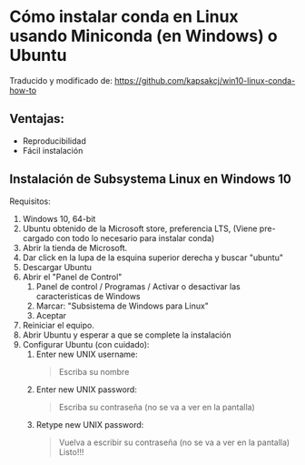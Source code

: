 # Cómo instalar conda en Linux usando Miniconda (en Windows) o Ubuntu
Traducido y modificado de: https://github.com/kapsakcj/win10-linux-conda-how-to
## Ventajas:

 - Reproducibilidad
 - Fácil instalación

## Instalación de Subsystema Linux en Windows 10
Requisitos:
1. Windows 10, 64-bit
2. Ubuntu obtenido de la Microsoft store, preferencia LTS, (Viene pre-cargado con todo lo necesario para instalar conda)
3. Abrir la tienda de Microsoft.
4. Dar click en la lupa de la esquina superior derecha y buscar "ubuntu"
5. Descargar Ubuntu
6. Abrir el "Panel de Control"
	1. Panel de control / Programas / Activar o desactivar las caracteristicas de Windows
	2. Marcar: "Subsistema de Windows para Linux"
	3. Aceptar
7. Reiniciar el equipo.
8. Abrir Ubuntu y esperar a que se complete la instalación
9. Configurar Ubuntu (con cuidado):
	1. Enter new UNIX username: 
		>Escriba su nombre
	2. Enter new UNIX password:
		>Escriba su contraseña (no se va a ver en la pantalla)
	3. Retype new UNIX password:
 		>Vuelva a escribir su contraseña (no se va a ver en la pantalla)
 Listo!!!
